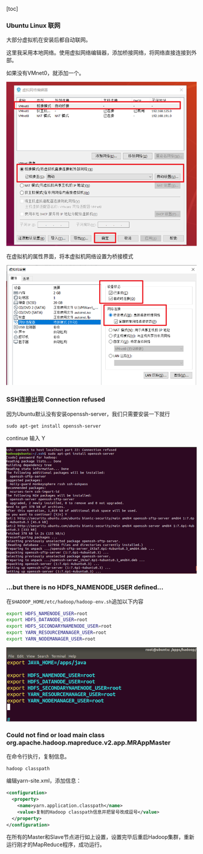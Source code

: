 [toc]



### Ubuntu Linux 联网

大部分虚拟机在安装后都自动联网。

这里我采用本地网络。使用虚拟网络编辑器，添加桥接网络，将网络直接连接到外部。

如果没有VMnet0，就添加一个。



<img src=".\伪分布式安装.imgs\image-20210322104004054.png" alt="image-20210322104004054" style="zoom:80%;" />

在虚拟机的属性界面，将本虚拟机网络设置为桥接模式

<img src=".\伪分布式安装.imgs\image-20210322104044008.png" alt="image-20210322104044008" style="zoom:80%;" />



### SSH连接出现 Connection refused 

因为Ubuntu默认没有安装openssh-server，我们只需要安装一下就行

```shell
sudo apt-get install openssh-server
```

continue 输入 Y

<img src=".\伪分布式安装.imgs\image-20210322104736114.png" alt="image-20210322104736114" style="zoom:80%;" />



### ...but there is no HDFS_NAMENODE_USER defined...

在`$HADOOP_HOME/etc/hadoop/hadoop-env.sh`追加以下内容

```bash
export HDFS_NAMENODE_USER=root
export HDFS_DATANODE_USER=root
export HDFS_SECONDARYNAMENODE_USER=root
export YARN_RESOURCEMANAGER_USER=root
export YARN_NODEMANAGER_USER=root
```



<img src=".\ROOT安装.imgs\image-20210323161513964.png" alt="image-20210323161513964" style="zoom:67%;" />

### Could not find or load main class org.apache.hadoop.mapreduce.v2.app.MRAppMaster

在命令行执行，复制信息。

```shell
hadoop classpath
```

编辑yarn-site.xml，添加信息：

```xml
<configuration>
  <property>
    <name>yarn.application.classpath</name>
    <value>复制的Hadoop classpath信息并把冒号改成逗号</value>
  </property>
</configuration>
```

在所有的Master和Slave节点进行如上设置，设置完毕后重启Hadoop集群，重新运行刚才的MapReduce程序，成功运行。